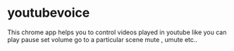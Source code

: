 youtubevoice
============

This chrome app helps you to control videos played in youtube like you can play pause set volume go to a particular scene mute , umute etc..
